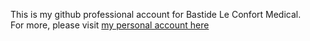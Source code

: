 This is my github professional account for Bastide Le Confort Medical.  
For more, please visit [my personal account here](https://github.com/CyrilGrosjean)
